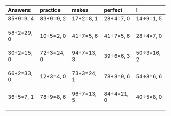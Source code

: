 | Answers: | practice | makes | perfect | ! |
| :--- | :--- | :--- | :--- | :--- |
| 85÷9=9, 4 | 83÷9=9, 2 | 17÷2=8, 1 | 28÷4=7, 0 | 14÷9=1, 5 | 
|   |   |   |   |   | 
|   |   |   |   |   | 
|   |   |   |   |   | 
| 58÷2=29, 0 | 10÷5=2, 0 | 41÷7=5, 6 | 41÷7=5, 6 | 28÷4=7, 0 | 
|   |   |   |   |   | 
|   |   |   |   |   | 
|   |   |   |   |   | 
| 30÷2=15, 0 | 72÷3=24, 0 | 94÷7=13, 3 | 39÷6=6, 3 | 50÷3=16, 2 | 
|   |   |   |   |   | 
|   |   |   |   |   | 
|   |   |   |   |   | 
| 66÷2=33, 0 | 12÷3=4, 0 | 73÷3=24, 1 | 78÷8=9, 6 | 54÷8=6, 6 | 
|   |   |   |   |   | 
|   |   |   |   |   | 
|   |   |   |   |   | 
| 36÷5=7, 1 | 78÷9=8, 6 | 96÷7=13, 5 | 84÷4=21, 0 | 40÷5=8, 0 | 
|   |   |   |   |   | 
|   |   |   |   |   | 
|   |   |   |   |   | 
